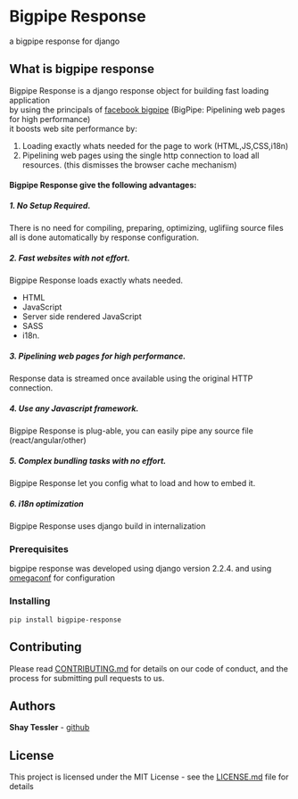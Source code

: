 # Bigpipe Response

a bigpipe response for django


## What is bigpipe response

Bigpipe Response is a django response object for building fast loading application    
by using the principals of [facebook bigpipe](https://www.facebook.com/notes/facebook-engineering/bigpipe-pipelining-web-pages-for-high-performance/389414033919/)
(BigPipe: Pipelining web pages for high performance)  
it boosts web site performance by:
 1. Loading exactly whats needed for the page to work (HTML,JS,CSS,i18n)
 2. Pipelining web pages using the single http connection to load all resources. (this dismisses the browser cache mechanism)      

#### Bigpipe Response give the following advantages:

##### 1. No Setup Required.
There is no need for compiling, preparing, optimizing, uglifiing source files    
all is done automatically by response configuration.

##### 2. Fast websites with not effort.    
Bigpipe Response loads exactly whats needed. 
* HTML
* JavaScript
* Server side rendered JavaScript 
* SASS
* i18n.

##### 3. Pipelining web pages for high performance.    
Response data is streamed once available using the original HTTP connection.         

##### 4. Use any Javascript framework.
Bigpipe Response is plug-able, you can easily pipe any source file (react/angular/other)   

##### 5. Complex bundling tasks with no effort.
Bigpipe Response let you config what to load and how to embed it.

##### 6. i18n optimization
Bigpipe Response uses django build in internalization 
      

### Prerequisites

bigpipe response was developed using django version 2.2.4. 
and using [omegaconf](https://github.com/omry/omegaconf) for configuration 

### Installing

    pip install bigpipe-response


## Contributing

Please read [CONTRIBUTING.md](https://gist.github.com/PurpleBooth/b24679402957c63ec426) for details on our code of conduct, and the process for submitting pull requests to us.


## Authors

**Shay Tessler**  - [github](https://github.com/shacoshe)


## License

This project is licensed under the MIT License - see the [LICENSE.md](LICENSE.md) file for details

